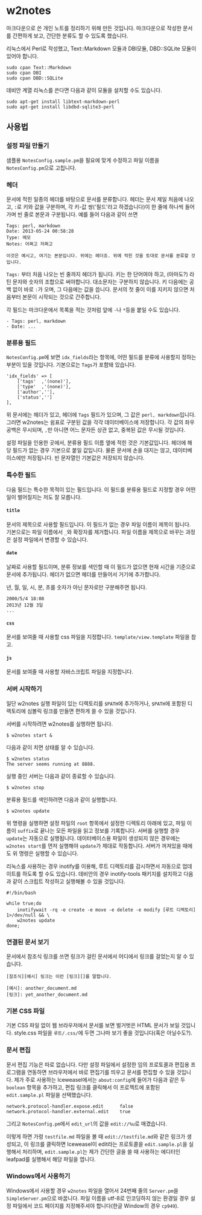 w2notes
=======

마크다운으로 쓴 개인 노트를 정리하기 위해 만든 것입니다. 마크다운으로 작성한 문서를 간편하게 보고, 간단한 분류도 할 수 있도록 했습니다.

리눅스에서 Perl로 작성했고, Text::Markdown 모듈과 DBI모듈, DBD::SQLite 모듈이 있어야 합니다. 

    sudo cpan Text::Markdown
    sudo cpan DBI
    sudo cpan DBD::SQLite

데비안 계열 리눅스를 쓴다면 다음과 같이 모듈을 설치할 수도 있습니다.

    sudo apt-get install libtext-markdown-perl
    sudo apt-get install libdbd-sqlite3-perl

사용법
----

### 설정 파일 만들기 ###

샘플용 `NotesConfig.sample.pm`을 필요에 맞게 수정하고 파일 이름을 `NotesConfig.pm`으로 고칩니다.

### 헤더 ###

문서에 적힌 일종의 헤더를 바탕으로 문서를 분류합니다. 헤더는 문서 제일 처음에 나오고, `:`로 키와 값을 구분하며, 각 키-값 쌍('필드'라고 하겠습니다)이 한 줄에 하나씩 들어가며 빈 줄로 본문과 구분됩니다. 예를 들어 다음과 같이 쓰면

	Tags: perl, markdown
	Date: 2013-05-24 00:58:28
	Type: 메모
	Notes: 어쩌고 저쩌고

	이것은 예시고, 여기는 본문입니다. 위에는 헤더죠. 위에 적힌 것을 토대로 문서를 분류할 것입니다. 

`Tags:` 부터 처음 나오는 빈 줄까지 헤더가 됩니다. 키는 한 단어여야 하고, (아마도?) 라틴 문자와 숫자의 조합으로 써야합니다. 대소문자는 구분하지 않습니다. 키 다음에는 공백 없이 바로 `:`가 오며, 그 다음에는 값을 씁니다. 문서의 첫 줄이 이를 지키지 않으면 처음부터 본문이 시작되는 것으로 간주합니다.

각 필드는 마크다운에서 목록을 적는 것처럼 앞에 `-`나 `*`등을 붙일 수도 있습니다. 

	- Tags: perl, markdown
	- Date: ...

### 분류용 필드 ###

`NotesConfig.pm`에 보면 `idx_fields`라는 항목에, 어떤 필드를 분류에 사용할지 정하는 부분이 있을 것입니다. 기본으로는 `Tags`가 포함돼 있습니다. 

	'idx_fields' => [
		['tags'  ,'(none)'],
		['type'  ,'(none)'],
		['author',''],
		['status','']
	],

위 문서에는 헤더가 있고, 헤더에 `Tags` 필드가 있으며, 그 값은 `perl, markdown`입니다. 그러면 w2notes는 쉼표로 구분된 값을 각각 데이터베이스에 저장합니다. 각 값의 좌우 공백은 무시되며, `,`만 아니면 어느 문자든 상관 없고, 중복된 값은 무시될 것입니다. 

설정 파일을 인용한 곳에서, 분류용 필드 이름 옆에 적힌 것은 기본값입니다. 헤더에 해당 필드가 없는 경우 기본으로 붙일 값입니다. 물론 문서에 손을 대지는 않고, 데이터베이스에만 저장됩니다. 빈 문자열인 기본값은 저장되지 않습니다.

### 특수한 필드 ###

다음 필드는 특수한 목적이 있는 필드입니다. 이 필드를 분류용 필드로 지정할 경우 어떤 일이 벌어질지는 저도 잘 모릅니다.

#### `title` ####

문서의 제목으로 사용할 필드입니다. 이 필드가 없는 경우 파일 이름이 제목이 됩니다. 기본으로는 파일 이름에서 `_`와 확장자를 제거합니다. 파일 이름을 제목으로 바꾸는 과정은 설정 파일에서 변경할 수 있습니다.

#### `date` ####

날짜로 사용할 필드이며, 분류 정보를 색인할 때 이 필드가 없으면 현재 시간을 기준으로 문서에 추가됩니다. 헤더가 없으면 헤더를 만들어서 거기에 추가합니다. 

년, 월, 일, 시, 분, 초를 숫자가 아닌 문자로만 구분해주면 됩니다. 

	2000/5/4 18:08
	2013년 12월 3일
	...

#### `css` ####

문서를 보여줄 때 사용할 css 파일을 지정합니다. `template/view.template` 파일을 참고.

#### `js` ####

문서를 보여줄 때 사용할 자바스크립트 파일을 지정합니다.

### 서버 시작하기 ###

일단 w2notes 실행 파일이 있는 디렉토리를 `$PATH`에 추가하거나, `$PATH`에 포함된 디렉토리에 심볼릭 링크를 만들면 편하게 쓸 수 있을 것입니다.

서버를 시작하려면 w2notes를 실행하면 됩니다.

	$ w2notes start &

다음과 같이 치면 상태를 알 수 있습니다. 

	$ w2notes status
	The server seems running at 8888.

실행 중인 서버는 다음과 같이 종료할 수 있습니다.

	$ w2notes stop

분류용 필드를 색인하려면 다음과 같이 실행합니다. 

	$ w2notes update

위 명령을 실행하면 설정 파일의 `root` 항목에서 설정한 디렉토리 아래에 있고, 파일 이름이 `suffix`로 끝나는 모든 파일을 읽고 정보를 기록합니다. 서버를 실행할 경우 `update`는 자동으로 실행됩니다. 데이터베이스용 파일이 생성되지 않은 경우에는 `w2notes start`를 먼저 실행해야 `update`가 제대로 작동합니다. 서버가 꺼져있을 때에도 위 명령은 실행할 수 있습니다.

리눅스를 사용하는 경우 inotify를 이용해, 루트 디렉토리를 감시하면서 자동으로 업데이트를 하도록 할 수도 있습니다. 데비안의 경우 inotify-tools 패키지를 설치하고 다음과 같이 스크립트 작성하고 실행해볼 수 있을 것입니다.

	#!/bin/bash

	while true;do 
		inotifywait -rq -e create -e move -e delete -e modify [루트 디렉토리] 1>/dev/null && \
		w2notes update
	done;

### 연결된 문서 보기 ###

문서에서 참조식 링크를 쓰면 링크가 걸린 문서에서 어디에서 링크를 걸었는지 알 수 있습니다.

	[참조식][예시] 링크는 이런 [링크][]를 말합니다.

	[예시]: another_document.md
	[링크]: yet_another_document.md

### 기본 CSS 파일 ###

기본 CSS 파일 없이 웹 브라우저에서 문서를 보면 벌거벗은 HTML 문서가 보일 것입니다. style.css 파일을 `루트/.css/`에 두면 그나마 보기 좋을 것입니다(혹은 아닐수도?).

### 문서 편집 ###

문서 편집 기능은 따로 없습니다. 다만 설정 파일에서 설정한 임의 프로토콜과 편집용 프로그램을 연동하면 브라우저에서 바로 편집기를 띄우고 문서를 편집할 수 있을 것입니다. 제가 주로 사용하는 Iceweasel에서는 `about:config`에 들어가 다음과 같은 두 `boolean` 항목을 추가하고, 편집 링크를 클릭해서 이 프로젝트에 포함된 `edit.sample.pl` 파일을 선택했습니다.

	network.protocol-handler.expose.edit      false
	network.protocol-handler.external.edit    true

그리고 `NotesConfig.pm`에서 `edit_url`의 값을 `edit://%u`로 매겼습니다. 

이렇게 하면 가령 `testfile.md` 파일을 볼 때 `edit://testfile.md`와 같은 링크가 생성되고, 이 링크를 클릭하면 Iceweasel이 edit라는 프로토콜을 `edit.sample.pl`을 실행해서 처리하며, `edit.sample.pl`는 제가 간단한 글을 쓸 때 사용하는 에디터인 leafpad를 실행해서 해당 파일을 엽니다.

### Windows에서 사용하기 ###

Windows에서 사용할 경우 `w2notes` 파일을 열어서 24번째 줄의 `Server.pm`을 `SimpleServer.pm`으로 바꿉니다. 파일 이름을 utf-8로 인코딩하지 않는 환경일 경우 설정 파일에서 코드 페이지를 지정해주셔야 합니다(한글 Window의 경우 `cp949`).